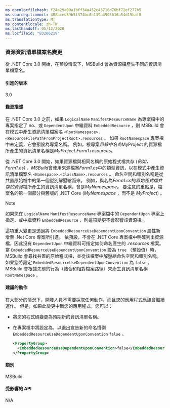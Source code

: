 ```yaml
---
ms.openlocfilehash: f24a29a00a1bff34a452c43716d76bf72ef277b5
ms.sourcegitcommit: 488aced39b5f374bc0a139a4993616a54d15baf0
ms.translationtype: MT
ms.contentlocale: zh-TW
ms.lasthandoff: 05/12/2020
ms.locfileid: "83206219"
---
```

### <a name="resource-manifest-file-name-change"></a>資源資訊清單檔案名變更

從 .NET Core 3.0 開始，在預設情況下，MSBuild 會為資源檔產生不同的資訊清單檔案名。

#### <a name="version-introduced"></a>引進的版本

3.0

#### <a name="change-description"></a>變更描述

在 .NET Core 3.0 之前，如果 `LogicalName` `ManifestResourceName` 為專案檔中的專案指定了 no、或 `DependentUpon` 中繼資料 `EmbeddedResource` ，則 MSBuild 會在模式中產生資訊清單檔案名 `<RootNamespace>.<ResourceFilePathFromProjectRoot>.resources` 。 如果 `RootNamespace` 專案檔中未定義，它會預設為專案名稱。 例如，根專案*目錄中名為*MyProject 的資源檔所產生的資訊清單名稱是*MyProject.Form1.resources*。

從 .NET Core 3.0 開始，如果資源檔與相同名稱的原始程式檔共存 (*例如，Form1.cs) ，MSBuild*會使用來源檔案*Form1.cs*中的類型資訊，以在模式中產生資訊清單檔案名 `<Namespace>.<ClassName>.resources` 。 命名空間和類別名稱是從共置原始檔中的第一個型別解壓縮而來。 例如，與名為*Form1.cs*的*原始程式檔共存的資源*檔所產生的資訊清單名稱，會是*MyNamespace。* 要注意的重點是，檔案名的第一個部分與舊版的 .NET Core (*MyNamespace* ，而不是 *MyProject*) 。

> [!NOTE]
> 如果您在 `LogicalName` `ManifestResourceName` 專案檔中的 `DependentUpon` 專案上指定、或中繼資料 `EmbeddedResource` ，則這項變更不會影響該資源檔。

這項重大變更是透過將 `EmbeddedResourceUseDependentUponConvention` 屬性新增至 .Net Core 專案所引進。 依預設，不會在 .NET Core 專案檔中明確列出資源檔，因此沒有 `DependentUpon` 中繼資料可指定如何命名產生的 *.resources* 檔案。 當 `EmbeddedResourceUseDependentUponConvention` 設為 `true` （預設值）時，MSBuild 會尋找共置的原始程式檔，並從該檔案中解壓縮命名空間和類別名稱。 如果您將設定 `EmbeddedResourceUseDependentUponConvention` 為 `false` ，MSBuild 會根據先前的行為（結合和相對檔案路徑）來產生資訊清單名稱 `RootNamespace` 。

#### <a name="recommended-action"></a>建議的動作

在大部分的情況下，開發人員不需要採取任何動作，而且您的應用程式應該會繼續運作。 但是，如果此變更中斷您的應用程式，您可以：

- 將您的程式碼變更為預期新的資訊清單名稱。

- 在專案檔中將設定為，以退出宣告新的命名慣例 `EmbeddedResourceUseDependentUponConvention` `false` 。

  ```xml
  <PropertyGroup>
    <EmbeddedResourceUseDependentUponConvention>false</EmbeddedResourceUseDependentUponConvention>
  </PropertyGroup>
  ```

#### <a name="category"></a>類別

MSBuild

#### <a name="affected-apis"></a>受影響的 API

N/A
